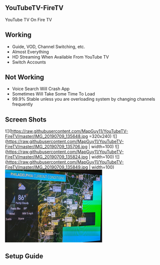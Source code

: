 ## YouTubeTV-FireTV
YouTube TV On Fire TV


## Working
* Guide, VOD, Channel Switching, etc.
* Almost Everything
* HD Streaming When Available From YouTube TV
* Switch Accounts

## Not Working
* Voice Search Will Crash App
* Sometimes Will Take Some Time To Load
* 99.9% Stable unless you are overloading system by changing channels frequently

## Screen Shots
![](https://raw.githubusercontent.com/MapGuy11/YouTubeTV-FireTV/master/IMG_20190709_135648.jpg =320x240)
![](https://raw.githubusercontent.com/MapGuy11/YouTubeTV-FireTV/master/IMG_20190709_135706.jpg | width=100)
![](https://raw.githubusercontent.com/MapGuy11/YouTubeTV-FireTV/master/IMG_20190709_135824.jpg | width=100)
![](https://raw.githubusercontent.com/MapGuy11/YouTubeTV-FireTV/master/IMG_20190709_135849.jpg | width=100)
<img src="https://raw.githubusercontent.com/MapGuy11/YouTubeTV-FireTV/master/IMG_20190709_135648.jpg" alt="alt text" width="320" height="240">
## Setup Guide
